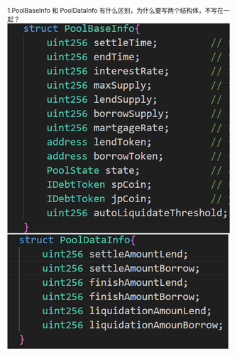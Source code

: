 1.PoolBaseInfo 和 PoolDataInfo 有什么区别，为什么要写两个结构体，不写在一起？
![alt text](image.png)
![alt text](image-1.png)
